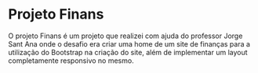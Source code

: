 # Projeto Finans

O projeto Finans é um projeto que realizei com ajuda do professor Jorge Sant Ana onde o desafio era criar uma home de um site de finanças para a utilização do Bootstrap na criação do site, além de implementar um layout completamente responsivo no mesmo.
